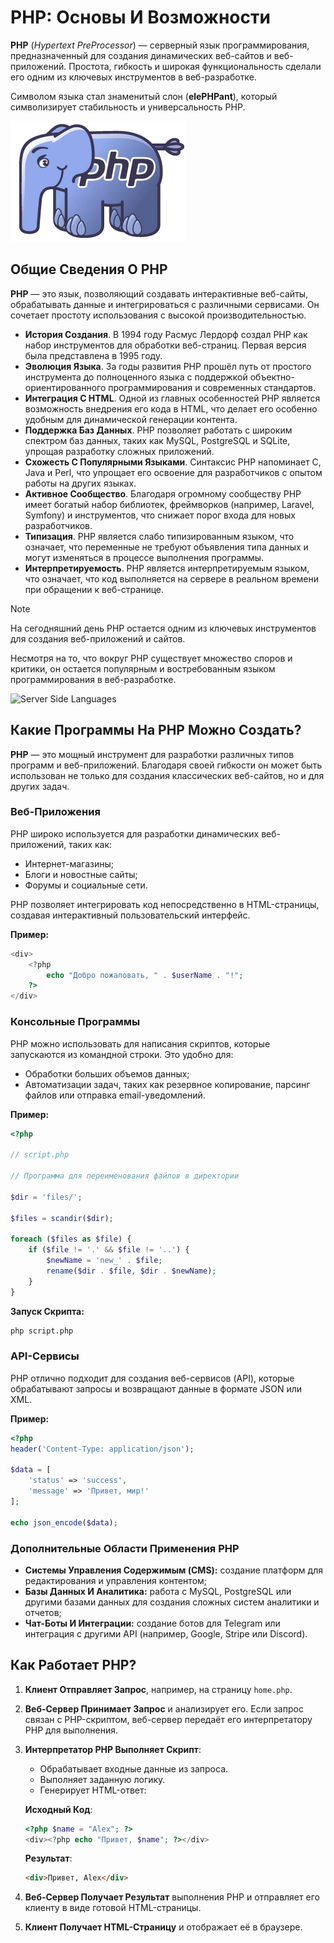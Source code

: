 # PHP: Основы И Возможности

**PHP** (*Hypertext PreProcessor*) — серверный язык программирования, предназначенный для создания динамических веб-сайтов и веб-приложений. Простота, гибкость и широкая функциональность сделали его одним из ключевых инструментов в веб-разработке.

Символом языка стал знаменитый слон (__elePHPant__), который символизирует стабильность и универсальность PHP.

![Слон PHP](../_images/php_elephpant.webp)

## Общие Сведения О PHP

**PHP** — это язык, позволяющий создавать интерактивные веб-сайты, обрабатывать данные и интегрироваться с различными сервисами. Он сочетает простоту использования с высокой производительностью.

- **История Создания**. В 1994 году Расмус Лердорф создал PHP как набор инструментов для обработки веб-страниц. Первая версия была представлена в 1995 году.
- **Эволюция Языка**. За годы развития PHP прошёл путь от простого инструмента до полноценного языка с поддержкой объектно-ориентированного программирования и современных стандартов.
- **Интеграция С HTML**. Одной из главных особенностей PHP является возможность внедрения его кода в HTML, что делает его особенно удобным для динамической генерации контента.
- **Поддержка Баз Данных**. PHP позволяет работать с широким спектром баз данных, таких как MySQL, PostgreSQL и SQLite, упрощая разработку сложных приложений.
- **Схожесть С Популярными Языками**. Синтаксис PHP напоминает C, Java и Perl, что упрощает его освоение для разработчиков с опытом работы на других языках.
- **Активное Сообщество**. Благодаря огромному сообществу PHP имеет богатый набор библиотек, фреймворков (например, Laravel, Symfony) и инструментов, что снижает порог входа для новых разработчиков.
- **Типизация**. PHP является слабо типизированным языком, что означает, что переменные не требуют объявления типа данных и могут изменяться в процессе выполнения программы.
- **Интерпретируемость**. PHP является интерпретируемым языком, что означает, что код выполняется на сервере в реальном времени при обращении к веб-странице.

> [!NOTE]
> На сегодняшний день PHP остается одним из ключевых инструментов для создания веб-приложений и сайтов.

Несмотря на то, что вокруг PHP существует множество споров и критики, он остается популярным и востребованным языком программирования в веб-разработке.

![Server Side Languages](https://imgur.com/oZzQOL2.png)

## Какие Программы На PHP Можно Создать?

**PHP** — это мощный инструмент для разработки различных типов программ и веб-приложений. Благодаря своей гибкости он может быть использован не только для создания классических веб-сайтов, но и для других задач.

### Веб-Приложения

PHP широко используется для разработки динамических веб-приложений, таких как:

- Интернет-магазины;
- Блоги и новостные сайты;
- Форумы и социальные сети.

PHP позволяет интегрировать код непосредственно в HTML-страницы, создавая интерактивный пользовательский интерфейс.

**Пример:**
```php
<div>
    <?php
        echo "Добро пожаловать, " . $userName . "!";
    ?>
</div>
```

### Консольные Программы

PHP можно использовать для написания скриптов, которые запускаются из командной строки. Это удобно для:

- Обработки больших объемов данных;
- Автоматизации задач, таких как резервное копирование, парсинг файлов или отправка email-уведомлений.

**Пример:**
```php
<?php

// script.php

// Программа для переименования файлов в директории

$dir = 'files/';

$files = scandir($dir);

foreach ($files as $file) {
    if ($file != '.' && $file != '..') {
        $newName = 'new_' . $file;
        rename($dir . $file, $dir . $newName);
    }
}
```

**Запуск Скрипта:**
```bash
php script.php
```

### API-Сервисы

PHP отлично подходит для создания веб-сервисов (API), которые обрабатывают запросы и возвращают данные в формате JSON или XML.

**Пример:**
```php
<?php
header('Content-Type: application/json');

$data = [
    'status' => 'success',
    'message' => 'Привет, мир!'
];

echo json_encode($data);
```

### Дополнительные Области Применения PHP

- **Системы Управления Содержимым (CMS):** создание платформ для редактирования и управления контентом;
- **Базы Данных И Аналитика:** работа с MySQL, PostgreSQL или другими базами данных для создания сложных систем аналитики и отчетов;
- **Чат-Боты И Интеграции:** создание ботов для Telegram или интеграция с другими API (например, Google, Stripe или Discord).

## Как Работает PHP?

1. **Клиент Отправляет Запрос**, например, на страницу `home.php`.
2. **Веб-Сервер Принимает Запрос** и анализирует его. Если запрос связан с PHP-скриптом, веб-сервер передаёт его интерпретатору PHP для выполнения.
3. **Интерпретатор PHP Выполняет Скрипт**:
   - Обрабатывает входные данные из запроса.
   - Выполняет заданную логику.
   - Генерирует HTML-ответ:

    **Исходный Код**:
    ```php
    <?php $name = "Alex"; ?>
    <div><?php echo "Привет, $name"; ?></div>
    ```

    **Результат**:
    ```html
    <div>Привет, Alex</div>
    ```

4. **Веб-Сервер Получает Результат** выполнения PHP и отправляет его клиенту в виде готовой HTML-страницы.
5. **Клиент Получает HTML-Страницу** и отображает её в браузере.